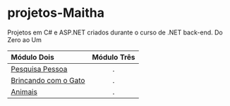 # projetos-Maitha
Projetos em C# e ASP.NET criados durante o curso de .NET back-end. Do Zero ao Um

 
Módulo Dois | Módulo Três 
:--------- | :------: 
[Pesquisa Pessoa](https://github.com/diegonzales1/projetos-Maitha/tree/main/Modulo-dois/PesquisaPessoas) |  .
[Brincando com o Gato](https://github.com/diegonzales1/projetos-Maitha/tree/main/Modulo-dois/ConsoleApp1) | .
[Animais](https://github.com/diegonzales1/projetos-Maitha/tree/main/Modulo-dois/Animais) | .



